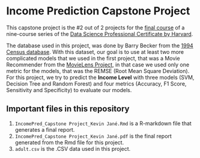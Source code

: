 # Income Prediction Capstone Project
This capstone project is the #2 out of 2 projects for the [final course](https://pll.harvard.edu/course/data-science-capstone?delta=3) of a nine-course series of the [Data Science Professional Certificate by Harvard](https://pll.harvard.edu/series/professional-certificate-data-science).

The database used in this project, was done by Barry Becker from the [1994 Census database](https://archive.ics.uci.edu/ml/datasets/census+income). 
With this dataset, our goal is to use at least two more complicated models that we used in the first project, that was a Movie Recommender from the [MovieLens Project](https://dl.acm.org/doi/10.1145/2827872), in that case we used only one metric for the models, that was the REMSE (Root Mean Square Deviation).
For this project, we try to predict the **Income Level** with three models (SVM, Decision Tree and Random Forest) and four metrics (Accuracy, F1 Score, Sensitivity and Specificity) to evaluate our models.

## Important files in this repository
1. `IncomePred_Capstone Project_Kevin Jané.Rmd` is a R-markdown file that generates a final report.
2. `IncomePred_Capstone Project_Kevin Jané.pdf` is the final report generated from the Rmd file for this project.
3. `adult.csv` is the .CSV data used in this project.
